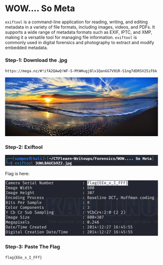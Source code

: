# WOW.... So Meta 

`exiftool` is a command-line application for reading, writing, and editing metadata in a variety of file formats, including images, videos, and PDFs. It supports a wide range of metadata formats such as EXIF, IPTC, and XMP, making it a versatile tool for managing file information. `exiftool` is commonly used in digital forensics and photography to extract and modify embedded metadata.

### Step-1: Download the .jpg

`https://mega.nz/#!ifA2QAwQ!WF-S-MtWHugj8lx1QanGG7V91R-S1ng7dDRSV25iFbk`

![jpg](3UWLBAUCb9Z2.jpg)

### Step-2: Exiftool

![Exiftool](metaexif.png)

Flag is here:

![Flag](metaflag.png)


### Step-3: Paste The Flag

```
flag{EEe_x_I_FFf}
```

